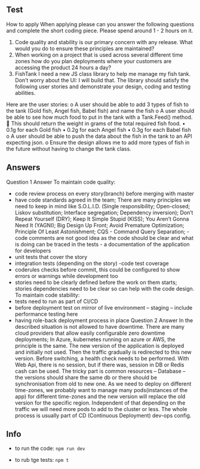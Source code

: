 ## Test
How to apply
When applying please can you answer the following questions and complete the short coding piece.  Please spend around 1 - 2 hours on it.  

1.	Code quality and stability is our primary concern with any release. What would you do to ensure these principles are maintained?
2.	When working on a project that is used across several different time zones how do you plan deployments where your customers are accessing the product 24 hours a day?
3.	FishTank
I need a new JS class library to help me manage my fish tank. Don’t worry about the UI: I will build that. The library should satisfy the following user stories and demonstrate your design, coding and testing abilities.

Here are the user stories:
o	A user should be able to add 3 types of fish to the tank (Gold fish, Angel fish, Babel fish) and name the fish
o	A user should be able to see how much food to put in the tank with a Tank.Feed()  method.
	This should return the weight in grams of the total required fish food. 
•	0.1g for each Gold  fish
•	0.2g for each Angel fish
•	0.3g for each Babel fish
o	A user should be able to push the data about the fish in the tank to an API expecting json.
o	Ensure the design allows me to add more types of fish in the future without having to change the tank class.



## Answers

Question 1 Answer
To maintain code quality:
- code review process on every story(branch) before merging with master
- have code standards agreed in the team; There are many principles we need to keep in
mind like S.O.L.I.D. (Single responsibility; Open-closed; Liskov substitution; Interface
segregation; Dependency inversion); Don’t Repeat Yourself (DRY); Keep It Simple Stupid
(KISS); You Aren’t Gonna Need It (YAGNI); Big Design Up Front; Avoid Premature
Optimization; Principle Of Least Astonishment; CQS - Command Query Separation;
-code comments are not good idea as the code should be clear and what is doing can be
traced in the tests - a documentation of the application for developers
- unit tests that cover the story
- integration tests (depending on the story)
-code test coverage
- coderules checks before commit, this could be configured to show errors or warnings while
development too
- stories need to be clearly defined before the work on them starts; stories dependencies
need to be clear so can help with the code design.
To maintain code stability:
- tests need to run as part of CI/CD
- before deployment test on mirror of live environment – staging – include performance
testing here
- having role-back deployment process in place
Question 2 Answer
In the described situation is not allowed to have downtime.
There are many cloud providers that allow easily configurable zero downtime deployments;
In Azure, kubernetes running on azure or AWS, the principle is the same.
The new version of the application is deployed and initially not used. Then the traffic
gradually is redirected to this new version. Before switching, a health check needs to be
performed. With Web Api, there is no session, but if there was, session in DB or Redis cash
can be used. The tricky part is common resources – Database – the versions should share
the same db or there should be synchronisation from old to new one.
As we need to deploy on different time-zones, we probably want to manage many
pods(instances of the app) for different time-zones and the new version will replace the old
version for the specific region. Independent of that depending on the traffic we will need
more pods to add to the cluster or less.
The whole process is usually part of CD (Continuous Deployment) dev-ops config.






## Info

 - to run the code: ```npm run dev```

 - to rub tge tests: ```npm t```


